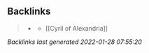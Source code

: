 

## Backlinks

> - [](hypatia.md)
>   - [[Cyril of Alexandria]]

_Backlinks last generated 2022-01-28 07:55:20_
